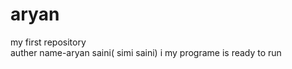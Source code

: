 # aryan
my first repository <br/>
auther name-aryan saini( simi saini)
i my programe is ready to run